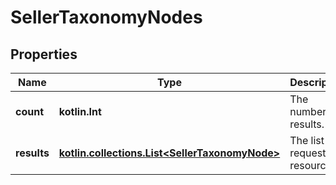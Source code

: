
# SellerTaxonomyNodes

## Properties
| Name | Type | Description | Notes |
| ------------ | ------------- | ------------- | ------------- |
| **count** | **kotlin.Int** | The number of results. |  [optional] |
| **results** | [**kotlin.collections.List&lt;SellerTaxonomyNode&gt;**](SellerTaxonomyNode.md) | The list of requested resources. |  [optional] |



